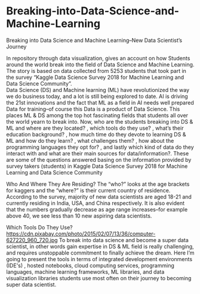 # Breaking-into-Data-Science-and-Machine-Learning
Breaking into Data Science and Machine Learning–New Data Scientist’s Journey

In repository through data visualization, gives an account on how Students around the world break into the field of Data Science and Machine Learning. The story is based on data collected from 5253 students that took part in the survey “Kaggle Data Science Survey 2018 for Machine Learning and Data Science Community”.  
Data Science (DS) and Machine learning (ML) have revolutionized the way we do business today, and a lot is still being explored to date. AI is driving the 21st innovations and the fact that ML as a field in AI needs well prepared Data for training–of course this Data is a product of Data Science. This places ML & DS among the top hot fascinating fields that students all over the world yearn to break into.
Now, who are the students breaking into DS & ML and where are they located? , which tools do they use?  , what’s their education background? , how much time do they devote to learning DS & ML and how do they learn? , what challenges them? , how about the programming languages they opt for? , and lastly which kind of data do they interact with and what are their main sources for data/information?. These are some of the questions answered basing on the information provided by survey takers (students) in Kaggle Data Science Survey 2018 for Machine Learning and Data Science Community

Who And Where They Are Residing?
The “who?” looks at the age brackets for kaggers and the “where?” is their current country of residence. According to the survey, majority of new data scientists are aged 18-21 and currently residing in India, USA, and China respectively. It is also evident that the numbers gradually decrease as age range increases–for example above 40, we see less than 10 new aspiring data scientists.

Which Tools Do They Use?
https://cdn.pixabay.com/photo/2015/02/07/13/36/computer-627220_960_720.jpg
To break into data science and become a super data scientist, in other words gain expertise in DS & ML field is really challenging, and requires unstoppable commitment to finally achieve the dream. Here I’m going to present the tools in terms of  integrated development environments (IDE's) , hosted notebooks, cloud computing services,  programming languages, machine learning frameworks, ML libraries, and data visualization libraries  students use most often on their journey to becoming super data scientist.
